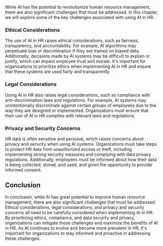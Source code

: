 



While AI has the potential to revolutionize human resource management, there are also significant challenges that must be addressed. In this chapter, we will explore some of the key challenges associated with using AI in HR.

### Ethical Considerations

The use of AI in HR raises ethical considerations, such as fairness, transparency, and accountability. For example, AI algorithms may perpetuate bias or discrimination if they are trained on biased data. Additionally, decisions made by AI systems may be difficult to explain or justify, which can impact employee trust and morale. It's important for organizations to prioritize ethics when implementing AI in HR and ensure that these systems are used fairly and transparently.

### Legal Considerations

Using AI in HR also raises legal considerations, such as compliance with anti-discrimination laws and regulations. For example, AI systems may unintentionally discriminate against certain groups of employees due to the way they are designed or implemented. Organizations must ensure that their use of AI in HR complies with relevant laws and regulations.

### Privacy and Security Concerns

HR data is often sensitive and personal, which raises concerns about privacy and security when using AI systems. Organizations must take steps to protect HR data from unauthorized access or theft, including implementing strong security measures and complying with data privacy regulations. Additionally, employees must be informed about how their data is being collected, stored, and used, and given the opportunity to provide informed consent.

Conclusion
----------

In conclusion, while AI has great potential to improve human resource management, there are also significant challenges that must be addressed. Ethical considerations, legal considerations, and privacy and security concerns all need to be carefully considered when implementing AI in HR. By prioritizing ethics, compliance, and data security and privacy, organizations can mitigate these challenges and maximize the benefits of AI in HR. As AI continues to evolve and become more prevalent in HR, it's important for organizations to stay informed and proactive in addressing these challenges.
